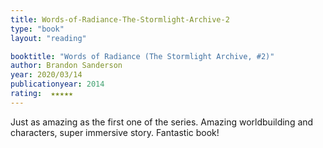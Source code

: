 ```yaml
---
title: Words-of-Radiance-The-Stormlight-Archive-2
type: "book"
layout: "reading"

booktitle: "Words of Radiance (The Stormlight Archive, #2)"
author: Brandon Sanderson
year: 2020/03/14
publicationyear: 2014
rating:  ★★★★★
---
```


Just as amazing as the first one of the series. Amazing worldbuilding and characters, super immersive story. Fantastic book!
